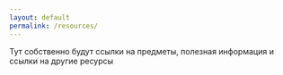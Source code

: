 ```yaml
---
layout: default
permalink: /resources/
---
```


Тут собственно будут ссылки на предметы, полезная информация и ссылки на другие ресурсы
